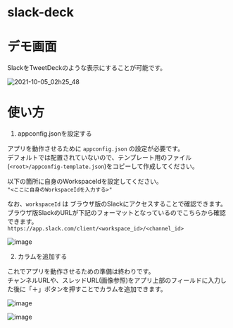 # slack-deck

# デモ画面

SlackをTweetDeckのような表示にすることが可能です。


![2021-10-05_02h25_48](https://user-images.githubusercontent.com/15795655/135897333-bb9608d7-e1c0-478b-80b5-80ab6a24a70b.png)


# 使い方


1. appconfig.jsonを設定する

アプリを動作させるために `appconfig.json` の設定が必要です。  
デフォルトでは配置されていないので、テンプレート用のファイル(`<root>/appconfig-template.json`)をコピーして作成してください。  
  
以下の箇所に自身のWorkspaceIdを設定してください。  
`"<ここに自身のWorkspaceIdを入力する>"`   
  
なお、`workspaceId` は ブラウザ版のSlackにアクセスすることで確認できます。    
ブラウザ版SlackのURLが下記のフォーマットとなっているのでこちらから確認できます。    
`https://app.slack.com/client/<workspace_id>/<channel_id>`   

![image](https://user-images.githubusercontent.com/15795655/120112357-69e5ba00-c1b0-11eb-9b06-ae4dbdf60180.png)

2. カラムを追加する

これでアプリを動作させるための準備は終わりです。  
チャンネルURLや、スレッドURL(画像参照)をアプリ上部のフィールドに入力した後に「＋」ボタンを押すことでカラムを追加できます。

![image](https://user-images.githubusercontent.com/15795655/135898002-bb32c0db-0a25-4905-b69c-3c7f3f69338b.png)

![image](https://user-images.githubusercontent.com/15795655/135898072-d4cd777c-77b8-486b-aae3-686c631399a9.png)


